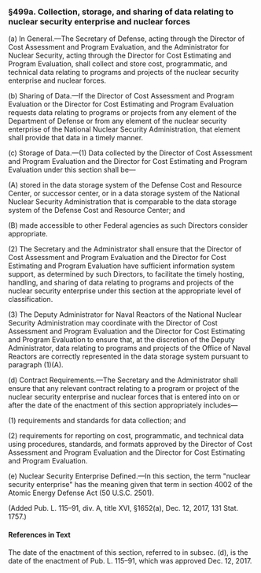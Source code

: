 ### §499a. Collection, storage, and sharing of data relating to nuclear security enterprise and nuclear forces ###

(a) In General.—The Secretary of Defense, acting through the Director of Cost Assessment and Program Evaluation, and the Administrator for Nuclear Security, acting through the Director for Cost Estimating and Program Evaluation, shall collect and store cost, programmatic, and technical data relating to programs and projects of the nuclear security enterprise and nuclear forces.

(b) Sharing of Data.—If the Director of Cost Assessment and Program Evaluation or the Director for Cost Estimating and Program Evaluation requests data relating to programs or projects from any element of the Department of Defense or from any element of the nuclear security enterprise of the National Nuclear Security Administration, that element shall provide that data in a timely manner.

(c) Storage of Data.—(1) Data collected by the Director of Cost Assessment and Program Evaluation and the Director for Cost Estimating and Program Evaluation under this section shall be—

(A) stored in the data storage system of the Defense Cost and Resource Center, or successor center, or in a data storage system of the National Nuclear Security Administration that is comparable to the data storage system of the Defense Cost and Resource Center; and

(B) made accessible to other Federal agencies as such Directors consider appropriate.

(2) The Secretary and the Administrator shall ensure that the Director of Cost Assessment and Program Evaluation and the Director for Cost Estimating and Program Evaluation have sufficient information system support, as determined by such Directors, to facilitate the timely hosting, handling, and sharing of data relating to programs and projects of the nuclear security enterprise under this section at the appropriate level of classification.

(3) The Deputy Administrator for Naval Reactors of the National Nuclear Security Administration may coordinate with the Director of Cost Assessment and Program Evaluation and the Director for Cost Estimating and Program Evaluation to ensure that, at the discretion of the Deputy Administrator, data relating to programs and projects of the Office of Naval Reactors are correctly represented in the data storage system pursuant to paragraph (1)(A).

(d) Contract Requirements.—The Secretary and the Administrator shall ensure that any relevant contract relating to a program or project of the nuclear security enterprise and nuclear forces that is entered into on or after the date of the enactment of this section appropriately includes—

(1) requirements and standards for data collection; and

(2) requirements for reporting on cost, programmatic, and technical data using procedures, standards, and formats approved by the Director of Cost Assessment and Program Evaluation and the Director for Cost Estimating and Program Evaluation.

(e) Nuclear Security Enterprise Defined.—In this section, the term "nuclear security enterprise" has the meaning given that term in section 4002 of the Atomic Energy Defense Act (50 U.S.C. 2501).

(Added Pub. L. 115–91, div. A, title XVI, §1652(a), Dec. 12, 2017, 131 Stat. 1757.)

#### References in Text ####

The date of the enactment of this section, referred to in subsec. (d), is the date of the enactment of Pub. L. 115–91, which was approved Dec. 12, 2017.